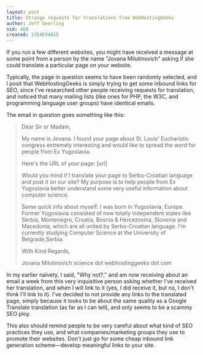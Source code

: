```yaml
---
layout: post
title: Strange requests for translations from WebHostingGeeks
author: Jeff Geerling
nid: 460
created: 1354634025
---
```

If you run a few different websites, you might have received a message at some point from a person by the name "Jovana Milutinovich" asking if she could translate a particular page on your website.

Typically, the page in question seems to have been randomly selected, and I posit that WebHostingGeeks is simply trying to get some inbound links for SEO, since I've researched other people receiving requests for translation, and noticed that many mailing lists (like ones for PHP, the W3C, and programming language user groups) have identical emails.

The email in question goes something like this:

<blockquote>
Dear Sir or Madam,

My name is Jovana. I found your page about St. Louis' Eucharistic congress extremely interesting and would like to spread the word for people from Ex Yugoslavia.

Here's the URL of your page: [url]

Would you mind if I translate your page to Serbo-Croatian language and post it on our site?
My purpose is to help people from Ex Yugoslavia better understand some very useful information about computer science.

Some quick info about myself:
I was born in Yugoslavia, Europe. Former Yugoslavia consisted of now totally independent states like Serbia, Montenegro, Croatia, Bosnia & Hercezovina, Slovenia and Macedonia, which are all united by Serbo-Croatian language.
I'm currently studying Computer Science at the University of Belgrade,Serbia.


With Kind Regards,

Jovana Milutinovich
science dot webhostinggeeks dot com
</blockquote>

In my earlier naïvety, I said, "Why not?," and am now receiving about an email a week from this very inquisitive person asking whether I've received her translation, and when I will link to it (yes, I did receive it, but no, I don't think I'll link to it). I've decided to not provide any links to the translated page, simply because it looks to be about the same quality as a Google Translate translation (as far as I can tell), and only seems to be a scammy SEO ploy.

This also should remind people to be very careful about what kind of SEO practices they use, and what companies/marketing groups they use to promote their websites. Don't just go for some cheap inbound link generation scheme—develop meaningful links to your site.
